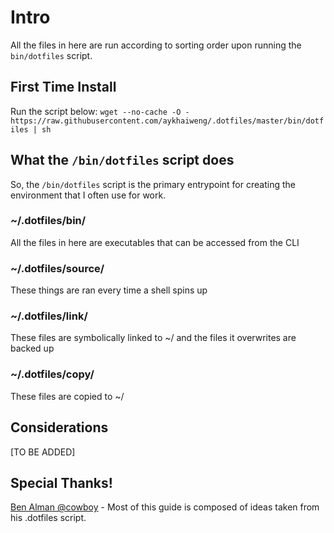 # Intro
All the files in here are run according to sorting order upon running the `bin/dotfiles` script.

## First Time Install
Run the script below:
`wget --no-cache -O - https://raw.githubusercontent.com/aykhaiweng/.dotfiles/master/bin/dotfiles | sh`
## What the `/bin/dotfiles` script does
So, the `/bin/dotfiles` script is the primary entrypoint for creating the environment that I often use for work.

### ~/.dotfiles/bin/
All the files in here are executables that can be accessed from the CLI

### ~/.dotfiles/source/
These things are ran every time a shell spins up

### ~/.dotfiles/link/
These files are symbolically linked to ~/ and the files it overwrites are backed up

### ~/.dotfiles/copy/
These files are copied to ~/

## Considerations
[TO BE ADDED]

## Special Thanks!
[Ben Alman @cowboy](https://github.com/cowboy/dotfiles) - Most of this guide is composed of ideas taken from his .dotfiles script.
